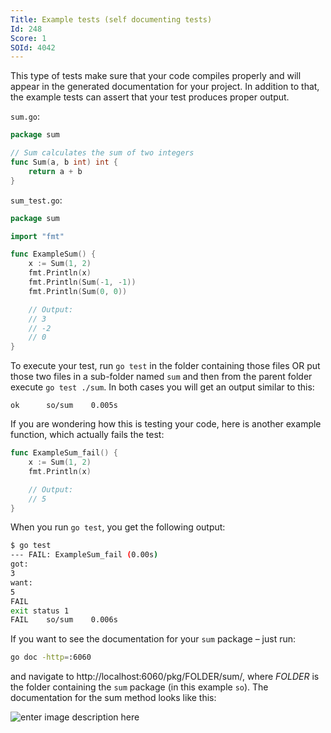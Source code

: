 ```yaml
---
Title: Example tests (self documenting tests)
Id: 248
Score: 1
SOId: 4042
---
```

This type of tests make sure that your code compiles properly and will appear in the generated documentation for your project. In addition to that, the example tests can assert that your test produces proper output.

`sum.go`:

```go
package sum

// Sum calculates the sum of two integers
func Sum(a, b int) int {
    return a + b
}
```

`sum_test.go`:

```go
package sum

import "fmt"

func ExampleSum() {
    x := Sum(1, 2)
    fmt.Println(x)
    fmt.Println(Sum(-1, -1))
    fmt.Println(Sum(0, 0))

    // Output:
    // 3
    // -2
    // 0
}
```

To execute your test, run `go test` in the folder containing those files OR put those two files in a sub-folder named `sum` and then from the parent folder execute `go test ./sum`. In both cases you will get an output similar to this:

```text
ok      so/sum    0.005s
```

If you are wondering how this is testing your code, here is another example function, which actually fails the test:

```go
func ExampleSum_fail() {
    x := Sum(1, 2)
    fmt.Println(x)

    // Output:
    // 5
}
```

When you run `go test`, you get the following output:

```sh
$ go test
--- FAIL: ExampleSum_fail (0.00s)
got:
3
want:
5
FAIL
exit status 1
FAIL    so/sum    0.006s
```

If you want to see the documentation for your `sum` package – just run:

```sh
go doc -http=:6060
```

and navigate to http://localhost:6060/pkg/FOLDER/sum/, where _FOLDER_ is the folder containing the `sum` package (in this example `so`). The documentation for the sum method looks like this:

![enter image description here](http://i.stack.imgur.com/GNHv4.png)
